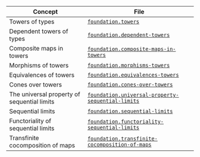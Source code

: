 | Concept                                     | File                                                                                                    |
| ------------------------------------------- | ------------------------------------------------------------------------------------------------------- |
| Towers of types                             | [`foundation.towers`](foundation.towers.md)                                                             |
| Dependent towers of types                   | [`foundation.dependent-towers`](foundation.dependent-towers.md)                                         |
| Composite maps in towers                    | [`foundation.composite-maps-in-towers`](foundation.composite-maps-in-towers.md)                         |
| Morphisms of towers                         | [`foundation.morphisms-towers`](foundation.morphisms-towers.md)                                         |
| Equivalences of towers                      | [`foundation.equivalences-towers`](foundation.equivalences-towers.md)                                   |
| Cones over towers                           | [`foundation.cones-over-towers`](foundation.cones-over-towers.md)                                       |
| The universal property of sequential limits | [`foundation.universal-property-sequential-limits`](foundation.universal-property-sequential-limits.md) |
| Sequential limits                           | [`foundation.sequential-limits`](foundation.sequential-limits.md)                                       |
| Functoriality of sequential limits          | [`foundation.functoriality-sequential-limits`](foundation.functoriality-sequential-limits.md)           |
| Transfinite cocomposition of maps           | [`foundation.transfinite-cocomposition-of-maps`](foundation.transfinite-cocomposition-of-maps.md)       |
